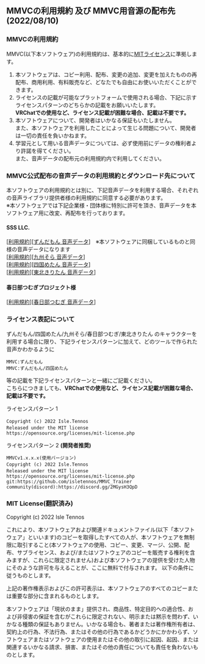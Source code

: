 ## MMVCの利用規約 及び MMVC用音源の配布先(2022/08/10)
### MMVCの利用規約
MMVC(以下本ソフトウェア)の利用規約は、基本的に[MITライセンス](https://github.com/AIITScience/MMVC_Trainer/blob/main/LICENSE.md#mit-license%E7%BF%BB%E8%A8%B3%E6%B8%88%E3%81%BF)に準拠します。  
1. 本ソフトウェアは、コピー利用、配布、変更の追加、変更を加えたものの再配布、商用利用、有料販売など、どなたでも自由にお使いいただくことができます。  
2. ライセンスの記載が可能なプラットフォームで使用される場合、下記に示すライセンスパターンのどちらかの記載をお願いいたします。  
**VRChatでの使用など、ライセンス記載が困難な場合、記載は不要です。**  
3. 本ソフトウェアについて、開発者はいかなる保証もいたしません。  
また、本ソフトウェアを利用したことによって生じる問題について、開発者は一切の責任を負いかねます。  
4. 学習元として用いる音声データについては、必ず使用前にデータの権利者より許諾を得てください。  
また、音声データの配布元の利用規約内で利用してください。  

### MMVC公式配布の音声データの利用規約とダウンロード先について
本ソフトウェアの利用規約とは別に、下記音声データを利用する場合、それぞれの音声ライブラリ提供者様の利用規約に同意する必要があります。  
※本ソフトウェアでは下記企業様・団体様に特別に許可を頂き、音声データを本ソフトウェア用に改変、再配布を行っております。  

#### SSS LLC.
[[利用規約](https://zunko.jp/guideline.html)][[ずんだもん 音声データ](https://drive.google.com/file/d/1h8Ajyvoig7Hl3LSSt2vYX0sUHX3JDF3R/view?usp=sharing)]　※本ソフトウェアに同梱しているものと同様の音声データになります  
[[利用規約](https://zunko.jp/guideline.html)][[九州そら 音声データ](https://drive.google.com/file/d/1MXfMRG_sjbsaLihm7wEASG2PwuCponZF/view?usp=sharing)]  
[[利用規約](https://zunko.jp/guideline.html)][[四国めたん 音声データ](https://drive.google.com/file/d/1iCrpzhqXm-0YdktOPM8M1pMtgQIDF3r4/view?usp=sharing)]  
[[利用規約](https://zunko.jp/con_ongen_kiyaku.html)][[東北きりたん 音声データ](https://drive.google.com/file/d/1uI9aMZIRaV3NvKBuR7Xut_RlkOG7UxGX/view?usp=share_link)]  
#### 春日部つむぎプロジェクト様
[[利用規約](https://tsumugi-official.studio.site/rule)][[春日部つむぎ 音声データ](https://drive.google.com/file/d/14zE0F_5ZCQWXf6m6SUPF5Y3gpL6yb7zk/view?usp=sharing)]  

### ライセンス表記について  
ずんだもん/四国めたん/九州そら/春日部つむぎ/東北きりたん
のキャラクターを利用する場合に限り、下記ライセンスパターンに加えて、どのツールで作られた音声かわかるように  
```
MMVC:ずんだもん
MMVC:ずんだもん/四国めたん
```
等の記載を下記ライセンスパターンと一緒にご記載ください。  
こちらにつきましても、**VRChatでの使用など、ライセンス記載が困難な場合、記載は不要です。**  

ライセンスパターン 1  
```
Copyright (c) 2022 Isle.Tennos　
Released under the MIT license　
https://opensource.org/licenses/mit-license.php
```

ライセンスパターン 2 **(開発者推奨)**  
```
MMVCv1.x.x.x(使用バージョン)　
Copyright (c) 2022 Isle.Tennos　
Released under the MIT license　
https://opensource.org/licenses/mit-license.php
git:https://github.com/isletennos/MMVC_Trainer
community(discord):https://discord.gg/2MGysH3QpD
```
### MIT License(翻訳済み)

Copyright (c) 2022 Isle Tennos

これにより、本ソフトウェアおよび関連ドキュメントファイル(以下「本ソフトウェア」といいます)のコピーを取得したすべての人が、本ソフトウェアを無制限に取引すること(本ソフトウェアの使用、コピー、変更、マージ、公開、配布、サブライセンス、および/またはソフトウェアのコピーを販売する権利を含みますが、これらに限定されません)および本ソフトウェアの提供を受けた人物にそのような許可を与えることが、ここに無料で付与されます。 以下の条件に従うものとします。

上記の著作権表示およびこの許可表示は、本ソフトウェアのすべてのコピーまたは重要な部分に含まれるものとします。

本ソフトウェアは「現状のまま」提供され、商品性、特定目的への適合性、および非侵害の保証を含むがこれらに限定されない、明示または黙示を問わず、いかなる種類の保証もありません。いかなる場合も、著者または著作権所有者は、契約上の行為、不法行為、またはその他の行為であるかどうかにかかわらず、ソフトウェアまたはソフトウェアの使用またはその他の取引に起因、起因、または関連するいかなる請求、損害、またはその他の責任についても責任を負わないものとします。
